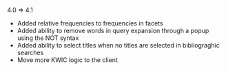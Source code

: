 4.0 => 4.1
- Added relative frequencies to frequencies in facets
- Added ability to remove words in query expansion through a popup using the NOT syntax
- Added ability to select titles when no titles are selected in bibliograghic searches
- Move more KWIC logic to the client
